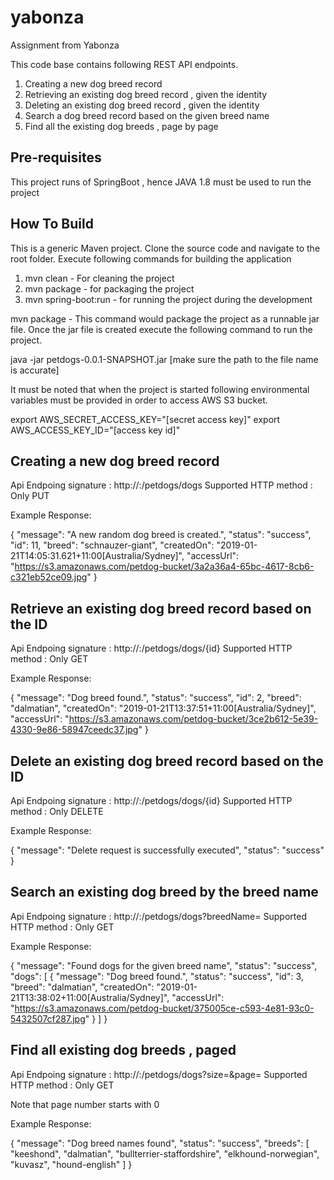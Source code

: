 # yabonza
Assignment from Yabonza

This code base contains following REST API endpoints.

1. Creating a new dog breed record
2. Retrieving an existing dog breed record , given the identity
3. Deleting an existing dog breed record , given the identity
4. Search a dog breed record based on the given breed name
5. Find all the existing dog breeds , page by page


## Pre-requisites
This project runs of SpringBoot , hence JAVA 1.8 must be used 
to run the project

## How To Build
This is a generic Maven project. Clone the source code and 
navigate to the root folder. Execute following commands for
building the application

1. mvn clean - For cleaning the project
2. mvn package - for packaging the project 
3. mvn spring-boot:run - for running the project during the development

mvn package - This command would package the project as a 
runnable jar file. Once the jar file is created execute the following 
command to run the project.

java -jar petdogs-0.0.1-SNAPSHOT.jar 
[make sure the path to the file name is accurate]


It must be noted that when the project is started following environmental
variables must be provided in order to access AWS S3 bucket.

export AWS_SECRET_ACCESS_KEY="[secret access key]"
export AWS_ACCESS_KEY_ID="[access key id]"


## Creating a new dog breed record

Api Endpoing signature : http://<host>:<port>/petdogs/dogs
Supported HTTP method : Only PUT

Example Response:

{
    "message": "A new random dog breed is created.",
    "status": "success",
    "id": 11,
    "breed": "schnauzer-giant",
    "createdOn": "2019-01-21T14:05:31.621+11:00[Australia/Sydney]",
    "accessUrl": "https://s3.amazonaws.com/petdog-bucket/3a2a36a4-65bc-4617-8cb6-c321eb52ce09.jpg"
}


## Retrieve an existing dog breed record based on the ID

Api Endpoing signature : http://<host>:<port>/petdogs/dogs/{id}
Supported HTTP method : Only GET

Example Response:

{
    "message": "Dog breed found.",
    "status": "success",
    "id": 2,
    "breed": "dalmatian",
    "createdOn": "2019-01-21T13:37:51+11:00[Australia/Sydney]",
    "accessUrl": "https://s3.amazonaws.com/petdog-bucket/3ce2b612-5e39-4330-9e86-58947ceedc37.jpg"
}

## Delete an existing dog breed record based on the ID

Api Endpoing signature : http://<host>:<port>/petdogs/dogs/{id}
Supported HTTP method : Only DELETE

Example Response:


{
    "message": "Delete request is successfully executed",
    "status": "success"
}


## Search an existing dog breed by the breed name

Api Endpoing signature : http://<host>:<port>/petdogs/dogs?breedName=<any name>
Supported HTTP method : Only GET

Example Response:

{
    "message": "Found dogs for the given breed name",
    "status": "success",
    "dogs": [
        {
            "message": "Dog breed found.",
            "status": "success",
            "id": 3,
            "breed": "dalmatian",
            "createdOn": "2019-01-21T13:38:02+11:00[Australia/Sydney]",
            "accessUrl": "https://s3.amazonaws.com/petdog-bucket/375005ce-c593-4e81-93c0-5432507cf287.jpg"
        }
    ]
}


## Find all existing dog breeds , paged

Api Endpoing signature : http://<host>:<port>/petdogs/dogs?size=<pagesize>&page=<pagenumber>
Supported HTTP method : Only GET

Note that page number starts with 0

Example Response:

{
    "message": "Dog breed names found",
    "status": "success",
    "breeds": [
        "keeshond",
        "dalmatian",
        "bullterrier-staffordshire",
        "elkhound-norwegian",
        "kuvasz",
        "hound-english"
    ]
}
